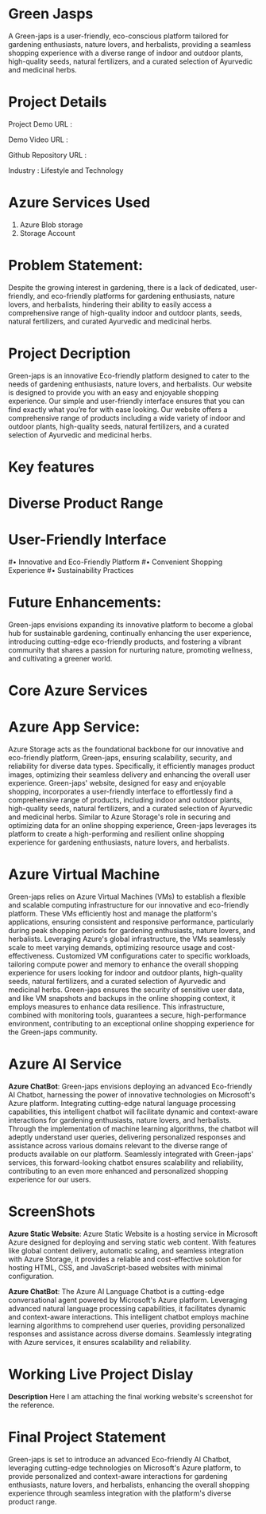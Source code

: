# Green Jasps
A Green-japs is a user-friendly, eco-conscious platform tailored for gardening enthusiasts, nature lovers, and herbalists, providing a seamless shopping experience with a diverse range of indoor and outdoor plants, high-quality seeds, natural fertilizers, and a curated selection of Ayurvedic and medicinal herbs.
# Project Details
Project Demo URL :

Demo Video URL :

Github Repository URL :

Industry : Lifestyle and Technology
# Azure Services Used
  1. Azure Blob storage
  2. Storage Account
# Problem Statement:
Despite the growing interest in gardening, there is a lack of dedicated, user-friendly, and eco-friendly platforms for gardening enthusiasts, nature lovers, and herbalists, hindering their ability to easily access a comprehensive range of high-quality indoor and outdoor plants, seeds, natural fertilizers, and curated Ayurvedic and medicinal herbs.
# Project Decription
Green-japs is an innovative Eco-friendly platform designed to cater to the needs of gardening enthusiasts, nature lovers, and herbalists. Our website is designed to provide you with an easy and enjoyable shopping experience. Our simple and user-friendly interface ensures that you can find exactly what you’re for with ease looking. Our website offers a comprehensive range of products including a wide variety of indoor and outdoor plants, high-quality seeds, natural fertilizers, and a curated selection of Ayurvedic and medicinal herbs.
# Key features
# Diverse Product Range
# User-Friendly Interface
#•	Innovative and Eco-Friendly Platform
#•	Convenient Shopping Experience
#•	Sustainability Practices
# Future Enhancements:
Green-japs envisions expanding its innovative platform to become a global hub for sustainable gardening, continually enhancing the user experience, introducing cutting-edge eco-friendly products, and fostering a vibrant community that shares a passion for nurturing nature, promoting wellness, and cultivating a greener world.
# Core Azure Services
# Azure App Service:
Azure Storage acts as the foundational backbone for our innovative and eco-friendly platform, Green-japs, ensuring scalability, security, and reliability for diverse data types. Specifically, it efficiently manages product images, optimizing their seamless delivery and enhancing the overall user experience. Green-japs' website, designed for easy and enjoyable shopping, incorporates a user-friendly interface to effortlessly find a comprehensive range of products, including indoor and outdoor plants, high-quality seeds, natural fertilizers, and a curated selection of Ayurvedic and medicinal herbs. Similar to Azure Storage's role in securing and optimizing data for an online shopping experience, Green-japs leverages its platform to create a high-performing and resilient online shopping experience for gardening enthusiasts, nature lovers, and herbalists.
# Azure Virtual Machine
Green-japs relies on Azure Virtual Machines (VMs) to establish a flexible and scalable computing infrastructure for our innovative and eco-friendly platform. These VMs efficiently host and manage the platform's applications, ensuring consistent and responsive performance, particularly during peak shopping periods for gardening enthusiasts, nature lovers, and herbalists. Leveraging Azure's global infrastructure, the VMs seamlessly scale to meet varying demands, optimizing resource usage and cost-effectiveness. Customized VM configurations cater to specific workloads, tailoring compute power and memory to enhance the overall shopping experience for users looking for indoor and outdoor plants, high-quality seeds, natural fertilizers, and a curated selection of Ayurvedic and medicinal herbs. Green-japs ensures the security of sensitive user data, and like VM snapshots and backups in the online shopping context, it employs measures to enhance data resilience. This infrastructure, combined with monitoring tools, guarantees a secure, high-performance environment, contributing to an exceptional online shopping experience for the Green-japs community.
# Azure AI Service
  **Azure ChatBot**:
Green-japs envisions deploying an advanced Eco-friendly AI Chatbot, harnessing the power of innovative technologies on Microsoft's Azure platform. Integrating cutting-edge natural language processing capabilities, this intelligent chatbot will facilitate dynamic and context-aware interactions for gardening enthusiasts, nature lovers, and herbalists. Through the implementation of machine learning algorithms, the chatbot will adeptly understand user queries, delivering personalized responses and assistance across various domains relevant to the diverse range of products available on our platform. Seamlessly integrated with Green-japs' services, this forward-looking chatbot ensures scalability and reliability, contributing to an even more enhanced and personalized shopping experience for our users.
# ScreenShots
**Azure Static Website**:
Azure Static Website is a hosting service in Microsoft Azure designed for deploying and serving static web content. With features like global content delivery, automatic scaling, and seamless integration with Azure Storage, it provides a reliable and cost-effective solution for hosting HTML, CSS, and JavaScript-based websites with minimal configuration.

**Azure ChatBot**:
The Azure AI Language Chatbot is a cutting-edge conversational agent powered by Microsoft's Azure platform. Leveraging advanced natural language processing capabilities, it facilitates dynamic and context-aware interactions. This intelligent chatbot employs machine learning algorithms to comprehend user queries, providing personalized responses and assistance across diverse domains. Seamlessly integrating with Azure services, it ensures scalability and reliability. 
# Working Live Project Dislay
**Description**
Here I am attaching the final working website's screenshot for the reference.
# Final Project Statement
Green-japs is set to introduce an advanced Eco-friendly AI Chatbot, leveraging cutting-edge technologies on Microsoft's Azure platform, to provide personalized and context-aware interactions for gardening enthusiasts, nature lovers, and herbalists, enhancing the overall shopping experience through seamless integration with the platform's diverse product range.
